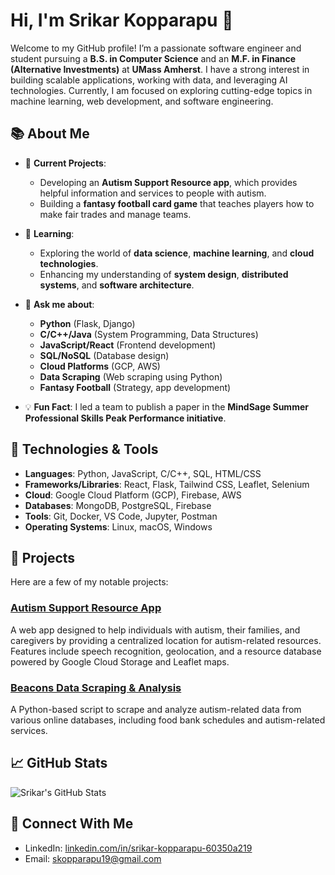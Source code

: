 # Hi, I'm Srikar Kopparapu 👋

Welcome to my GitHub profile! I’m a passionate software engineer and student pursuing a **B.S. in Computer Science** and an **M.F. in Finance (Alternative Investments)** at **UMass Amherst**. I have a strong interest in building scalable applications, working with data, and leveraging AI technologies. Currently, I am focused on exploring cutting-edge topics in machine learning, web development, and software engineering.

## 📚 About Me

- 🔭 **Current Projects**: 
  - Developing an **Autism Support Resource app**, which provides helpful information and services to people with autism.
  - Building a **fantasy football card game** that teaches players how to make fair trades and manage teams.

- 🌱 **Learning**: 
  - Exploring the world of **data science**, **machine learning**, and **cloud technologies**.
  - Enhancing my understanding of **system design**, **distributed systems**, and **software architecture**.

- 💬 **Ask me about**:
  - **Python** (Flask, Django)
  - **C/C++/Java** (System Programming, Data Structures)
  - **JavaScript/React** (Frontend development)
  - **SQL/NoSQL** (Database design)
  - **Cloud Platforms** (GCP, AWS)
  - **Data Scraping** (Web scraping using Python)
  - **Fantasy Football** (Strategy, app development)

- 💡 **Fun Fact**: I led a team to publish a paper in the **MindSage Summer Professional Skills Peak Performance initiative**.

## 🚀 Technologies & Tools

- **Languages**: Python, JavaScript, C/C++, SQL, HTML/CSS
- **Frameworks/Libraries**: React, Flask, Tailwind CSS, Leaflet, Selenium
- **Cloud**: Google Cloud Platform (GCP), Firebase, AWS
- **Databases**: MongoDB, PostgreSQL, Firebase
- **Tools**: Git, Docker, VS Code, Jupyter, Postman
- **Operating Systems**: Linux, macOS, Windows

## 📑 Projects

Here are a few of my notable projects:

### **[Autism Support Resource App](https://github.com/Sri200519/Parent-Support-Resource)**
A web app designed to help individuals with autism, their families, and caregivers by providing a centralized location for autism-related resources. Features include speech recognition, geolocation, and a resource database powered by Google Cloud Storage and Leaflet maps.

### **[Beacons Data Scraping & Analysis](https://github.com/Sri200519/GCP-Bucket)**
A Python-based script to scrape and analyze autism-related data from various online databases, including food bank schedules and autism-related services.

## 📈 GitHub Stats

![Srikar's GitHub Stats](https://github-readme-stats.vercel.app/api?username=Sri200519&show_icons=true&hide_title=true&count_private=true&hide=prs&theme=dark)

## 🔗 Connect With Me

- LinkedIn: [linkedin.com/in/srikar-kopparapu-60350a219](https://linkedin.com/in/srikar-kopparapu-60350a219)
- Email: [skopparapu19@gmail.com](mailto:skopparapu19@gmail.com)
